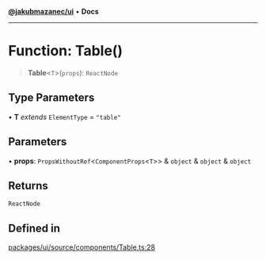 [**@jakubmazanec/ui**](../README.md) • **Docs**

---

# Function: Table()

> **Table**\<`T`\>(`props`): `ReactNode`

## Type Parameters

• **T** _extends_ `ElementType` = `"table"`

## Parameters

• **props**: `PropsWithoutRef`\<`ComponentProps`\<`T`\>\> & `object` & `object` & `object`

## Returns

`ReactNode`

## Defined in

[packages/ui/source/components/Table.ts:28](https://github.com/jakubmazanec/tools/blob/e8e1a063ee4a3ba5413ab6c19f760853c220a8ce/packages/ui/source/components/Table.ts#L28)
